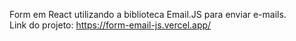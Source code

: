 Form em React utilizando a biblioteca Email.JS para enviar e-mails. <br>
Link do projeto: https://form-email-js.vercel.app/

